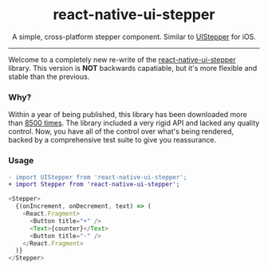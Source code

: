 <div align="center">
<h1>react-native-ui-stepper</h1>

<p>A simple, cross-platform stepper component. Similar to <a href="https://developer.apple.com/documentation/uikit/uistepper">UIStepper</a> for iOS.</p>
</div>

<hr />

Welcome to a completely new re-write of the [react-native-ui-stepper](https://github.com/hannigand/react-native-ui-stepper) library. This version is **NOT** backwards capatiable, but it's more flexible and stable than the previous.

### Why?

Within a year of being published, this library has been downloaded more than [8500 times](https://npm-stat.com/charts.html?package=react-native-ui-stepper). The library included a very rigid API and lacked any quality control. Now, you have all of the control over what's being rendered, backed by a comprehensive test suite to give you reassurance.

### Usage

```diff
- import UIStepper from 'react-native-ui-stepper';
+ import Stepper from 'react-native-ui-stepper';
```

```javascript
<Stepper>
  {(onIncrement, onDecrement, text) => (
    <React.Fragment>
      <Button title="+" />
      <Text>{counter}</Text>
      <Button title="-" />
    </React.Fragment>
  )}
</Stepper>
```
